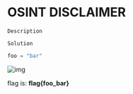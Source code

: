 # OSINT DISCLAIMER

`Description`

`Solution`

```python
foo = "bar"
```

![img](flag.png)

flag is: **flag{foo_bar}**